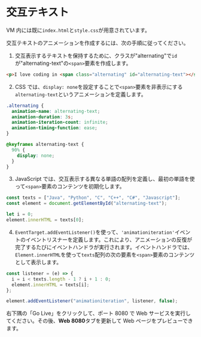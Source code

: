 # 交互テキスト

VM 内には既に`index.html`と`style.css`が用意されています。

交互テキストのアニメーションを作成するには、次の手順に従ってください。

1. 交互表示するテキストを保持するために、クラスが"alternating"で`id`が"alternating-text"の`<span>`要素を作成します。

```html
<p>I love coding in <span class="alternating" id="alternating-text"></span>.</p>
```

2. CSS では、`display: none`を設定することで`<span>`要素を非表示にする`alternating-text`というアニメーションを定義します。

```css
.alternating {
  animation-name: alternating-text;
  animation-duration: 3s;
  animation-iteration-count: infinite;
  animation-timing-function: ease;
}

@keyframes alternating-text {
  90% {
    display: none;
  }
}
```

3. JavaScript では、交互表示する異なる単語の配列を定義し、最初の単語を使って`<span>`要素のコンテンツを初期化します。

```js
const texts = ["Java", "Python", "C", "C++", "C#", "Javascript"];
const element = document.getElementById("alternating-text");

let i = 0;
element.innerHTML = texts[0];
```

4. `EventTarget.addEventListener()`を使って、`'animationiteration'`イベントのイベントリスナーを定義します。これにより、アニメーションの反復が完了するたびにイベントハンドラが実行されます。イベントハンドラでは、`Element.innerHTML`を使って`texts`配列の次の要素を`<span>`要素のコンテンツとして表示します。

```js
const listener = (e) => {
  i = i < texts.length - 1 ? i + 1 : 0;
  element.innerHTML = texts[i];
};

element.addEventListener("animationiteration", listener, false);
```

右下隅の「Go Live」をクリックして、ポート 8080 で Web サービスを実行してください。その後、**Web 8080**タブを更新して Web ページをプレビューできます。
